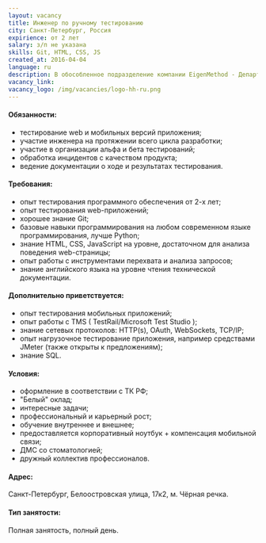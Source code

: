 ```yaml
---
layout: vacancy
title: Инженер по ручному тестированию
city: Санкт-Петербург, Россия
expirience: от 2 лет
salary: з/п не указана
skills: Git, HTML, CSS, JS
created_at: 2016-04-04
language: ru
description: В обособленное подразделение компании EigenMethod - Департамент разработки - требуется инженер по тестированию ПО.
vacancy_link: 
vacancy_logo: /img/vacancies/logo-hh-ru.png
---
```


#### Обязанности:  

* тестирование web и мобильных версий приложения;  
* участие инженера на протяжении всего цикла разработки;  
* участие в организации альфа и бета тестирований;  
* обработка инцидентов с качеством продукта;  
* ведение документации о ходе и результатах тестирования.  

#### Требования:  

* опыт тестирования программного обеспечения от 2-х лет;  
* опыт тестирования web-приложений;  
* хорошее знание Git;  
* базовые навыки программирования на любом современном языке программирования, лучше Python;  
* знание HTML, CSS, JavaScript на уровне, достаточном для анализа поведения web-страницы;  
* опыт работы с инструментами перехвата и анализа запросов;  
* знание английского языка на уровне чтения технической документации.  

#### Дополнительно приветствуется:  
* опыт тестирования мобильных приложений;  
* опыт работы с TMS ( TestRail/Microsoft Test Studio );  
* знание сетевых протоколов: HTTP(s), OAuth, WebSockets, TCP/IP;  
* опыт нагрузочное тестирование приложения, например средствами JMeter (также открыты к предложениям);  
* знание SQL.  

#### Условия:  

* оформление в соответствии с ТК РФ;  
* "Белый" оклад;  
* интересные задачи;  
* профессиональный и карьерный рост;
* обучение внутреннее и внешнее;    
* предоставляется корпоративный ноутбук + компенсация мобильной связи;  
* ДМС со стоматологией;
* дружный коллектив профессионалов.    

#### Адрес:  
Санкт-Петербург, Белоостровская улица, 17к2, м. Чёрная речка.  

#### Тип занятости:  
Полная занятость, полный день.